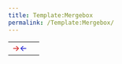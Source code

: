 ```yaml
---
title: Template:Mergebox
permalink: /Template:Mergebox/
---
```


|                                                                    |     |
|--------------------------------------------------------------------|-----|
| <span style="color:#c00">→</span><span style="color:#00c">←</span> |     |

<noinclude> </noinclude>